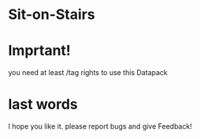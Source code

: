# Sit-on-Stairs

# Imprtant! 
you need at least /tag rights to use this Datapack

# last words
I hope you like it.
please report bugs and give Feedback!
